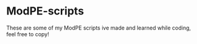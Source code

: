 # ModPE-scripts
These are some of my ModPE scripts ive made and learned while coding, feel free to copy!
